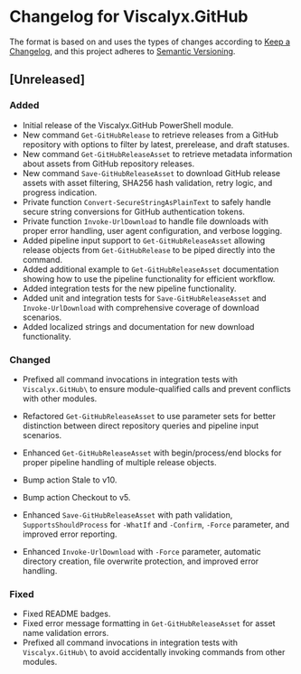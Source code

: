 # Changelog for Viscalyx.GitHub

The format is based on and uses the types of changes according to [Keep a Changelog](https://keepachangelog.com/en/1.0.0/),
and this project adheres to [Semantic Versioning](https://semver.org/spec/v2.0.0.html).

## [Unreleased]

### Added

- Initial release of the Viscalyx.GitHub PowerShell module.
- New command `Get-GitHubRelease` to retrieve releases from a GitHub repository
  with options to filter by latest, prerelease, and draft statuses.
- New command `Get-GitHubReleaseAsset` to retrieve metadata information
  about assets from GitHub repository releases.
- New command `Save-GitHubReleaseAsset` to download GitHub release assets with
  asset filtering, SHA256 hash validation, retry logic, and progress indication.
- Private function `Convert-SecureStringAsPlainText` to safely handle secure
  string conversions for GitHub authentication tokens.
- Private function `Invoke-UrlDownload` to handle file downloads with proper
  error handling, user agent configuration, and verbose logging.
- Added pipeline input support to `Get-GitHubReleaseAsset` allowing release
  objects from `Get-GitHubRelease` to be piped directly into the command.
- Added additional example to `Get-GitHubReleaseAsset` documentation showing
  how to use the pipeline functionality for efficient workflow.
- Added integration tests for the new pipeline functionality.
- Added unit and integration tests for `Save-GitHubReleaseAsset` and
  `Invoke-UrlDownload` with comprehensive coverage of download scenarios.
- Added localized strings and documentation for new download functionality.

### Changed

- Prefixed all command invocations in integration tests with `Viscalyx.GitHub\`
  to ensure module-qualified calls and prevent conflicts with other modules.

- Refactored `Get-GitHubReleaseAsset` to use parameter sets for better
  distinction between direct repository queries and pipeline input scenarios.
- Enhanced `Get-GitHubReleaseAsset` with begin/process/end blocks for proper
  pipeline handling of multiple release objects.
- Bump action Stale to v10.
- Bump action Checkout to v5.
- Enhanced `Save-GitHubReleaseAsset` with path validation, `SupportsShouldProcess`
  for `-WhatIf` and `-Confirm`, `-Force` parameter, and improved error reporting.
- Enhanced `Invoke-UrlDownload` with `-Force` parameter, automatic directory
  creation, file overwrite protection, and improved error handling.

### Fixed

- Fixed README badges.
- Fixed error message formatting in `Get-GitHubReleaseAsset` for asset name
  validation errors.
- Prefixed all command invocations in integration tests with `Viscalyx.GitHub\`
  to avoid accidentally invoking commands from other modules.
